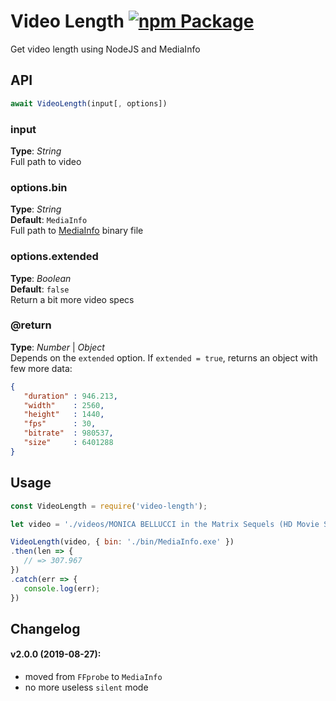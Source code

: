 # Video Length [![npm Package](https://img.shields.io/npm/v/video-length.svg)](https://www.npmjs.org/package/video-length)
Get video length using NodeJS and MediaInfo


## API

```javascript
await VideoLength(input[, options])
```

### input
**Type**: _String_   
Full path to video


### options.bin
**Type**: _String_  
**Default**: `MediaInfo`  
Full path to [MediaInfo](https://mediaarea.net/ru/MediaInfo) binary file  


### options.extended
**Type**: _Boolean_  
**Default**: `false`  
Return a bit more video specs   


### @return
**Type**: _Number_ | _Object_  
Depends on the `extended` option. If `extended = true`, returns an object with few more data:  
```json
{
   "duration" : 946.213,
   "width"    : 2560,
   "height"   : 1440,
   "fps"      : 30,
   "bitrate"  : 980537,
   "size"     : 6401288
}
```




## Usage
```javascript
const VideoLength = require('video-length');

let video = './videos/MONICA BELLUCCI in the Matrix Sequels (HD Movie Scenes).mp4';

VideoLength(video, { bin: './bin/MediaInfo.exe' })
.then(len => {
   // => 307.967
})
.catch(err => {
   console.log(err);
})
```



## Changelog 
#### v2.0.0 (2019-08-27):
- moved from `FFprobe` to `MediaInfo`
- no more useless `silent` mode
